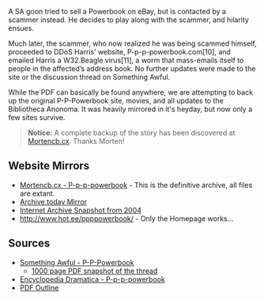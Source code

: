 A SA goon tried to sell a Powerbook on eBay, but is contacted by a scammer instead. He decides to play along with the scammer, and hilarity ensues. 

Much later, the scammer, who now realized he was being scammed himself, proceeded to DDoS Harris’ website, P-p-p-powerbook.com[10], and emailed Harris a W32.Beagle virus[11], a worm that mass-emails itself to people in the affected’s address book. No further updates were made to the site or the discussion thread on Something Awful.

While the PDF can basically be found anywhere, we are attempting to back up the original P-P-Powerbook site, movies, and all updates to the Bibliotheca Anonoma. It was heavily mirrored in it's heyday, but now only a few sites survive.

> **Notice:** A complete backup of the story has been discovered at [Mortencb.cx](http://p-p-p-powerbook.mortencb.cx/). Thanks Morten!

## Website Mirrors

* [Mortencb.cx - P-p-p-powerbook](http://p-p-p-powerbook.mortencb.cx/) - This is the definitive archive, all files are extant.
* [Archive.today Mirror](http://archive.today/1ya4X)
* [Internet Archive Snapshot from 2004](http://web.archive.org/web/20040616185618/http://p-p-p-powerbook.com/)
* http://www.hot.ee/ppppowerbook/ - Only the Homepage works...

## Sources

* [Something Awful - P-P-Powerbook](http://forums.somethingawful.com/showthread.php?threadid=1016390)
  * [1000 page PDF snapshot of the thread](http://p-p-p-powerbook.mortencb.cx/forum.pdf)
* [Encyclopedia Dramatica - P-p-p-powerbook](https://encyclopediadramatica.se/index.php?title=P-p-p-powerbook)
* [PDF Outline](http://joi.ito.com/images2/thepowerbook.pdf)